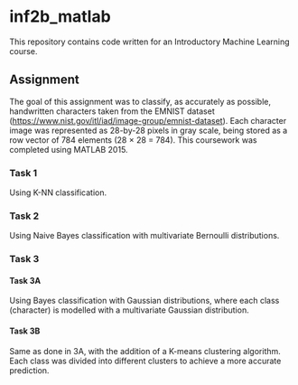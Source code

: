 # inf2b_matlab

This repository contains code written for an Introductory Machine Learning course. 

## Assignment
The goal of this assignment was to classify, as accurately as possible, handwritten characters taken from the EMNIST dataset 
(https://www.nist.gov/itl/iad/image-group/emnist-dataset). Each character image was represented as 28-by-28 pixels in gray
scale, being stored as a row vector of 784 elements (28 × 28 = 784). This coursework was completed using MATLAB 2015.

### Task 1
Using K-NN classification.

### Task 2
Using Naive Bayes classification with multivariate Bernoulli distributions.

### Task 3
#### Task 3A
Using Bayes classification with Gaussian distributions, where each class (character) is modelled with a multivariate Gaussian
distribution.

#### Task 3B
Same as done in 3A, with the addition of a K-means clustering algorithm. Each class was divided into different clusters to
achieve a more accurate prediction.
